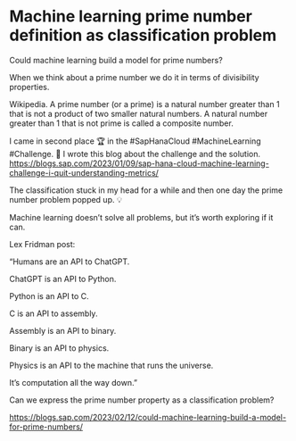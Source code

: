 # Machine learning prime number definition as classification problem

Could machine learning build a model for prime numbers?

When we think about a prime number we do it in terms of divisibility properties.

Wikipedia. A prime number (or a prime) is a natural number greater than 1 that is not a product of two smaller natural numbers. A natural number greater than 1 that is not prime is called a composite number.

I came in second place 🏆 in the #SapHanaCloud #MachineLearning #Challenge. 🤖
I wrote this blog about the challenge and the solution.
https://blogs.sap.com/2023/01/09/sap-hana-cloud-machine-learning-challenge-i-quit-understanding-metrics/

The classification stuck in my head for a while and then one day the prime number problem popped up. 💡

Machine learning doesn’t solve all problems, but it’s worth exploring if it can.

Lex Fridman post:

“Humans are an API to ChatGPT.

ChatGPT is an API to Python.

Python is an API to C.

C is an API to assembly.

Assembly is an API to binary.

Binary is an API to physics.

Physics is an API to the machine that runs the universe.

It’s computation all the way down.”

Can we express the prime number property as a classification problem?

https://blogs.sap.com/2023/02/12/could-machine-learning-build-a-model-for-prime-numbers/
